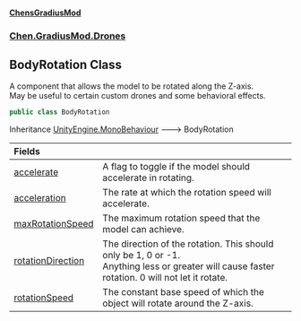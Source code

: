 #### [ChensGradiusMod](index 'index')
### [Chen.GradiusMod.Drones](Y_iPobZkdIiJ9feSuBjDaQ 'Chen.GradiusMod.Drones')
## BodyRotation Class
A component that allows the model to be rotated along the Z-axis.  
May be useful to certain custom drones and some behavioral effects.  
```csharp
public class BodyRotation
```

Inheritance [UnityEngine.MonoBehaviour](https://docs.microsoft.com/en-us/dotnet/api/UnityEngine.MonoBehaviour 'UnityEngine.MonoBehaviour') &#129106; BodyRotation  

| Fields | |
| :--- | :--- |
| [accelerate](E86bvyPfyMQb26x7+Ww8Lw 'Chen.GradiusMod.Drones.BodyRotation.accelerate') | A flag to toggle if the model should accelerate in rotating.<br/> |
| [acceleration](9t7lCfOBBQkBEr1PEtSEQQ 'Chen.GradiusMod.Drones.BodyRotation.acceleration') | The rate at which the rotation speed will accelerate.<br/> |
| [maxRotationSpeed](GgJv_FXaWaYhKXPLZOGQ9Q 'Chen.GradiusMod.Drones.BodyRotation.maxRotationSpeed') | The maximum rotation speed that the model can achieve.<br/> |
| [rotationDirection](WddzZTbWJ3bSJM_AceNdPQ 'Chen.GradiusMod.Drones.BodyRotation.rotationDirection') | The direction of the rotation. This should only be 1, 0 or -1.<br/>Anything less or greater will cause faster rotation. 0 will not let it rotate.<br/> |
| [rotationSpeed](Szw5dfT3w5+yTFvtBvIS3A 'Chen.GradiusMod.Drones.BodyRotation.rotationSpeed') | The constant base speed of which the object will rotate around the Z-axis.<br/> |
